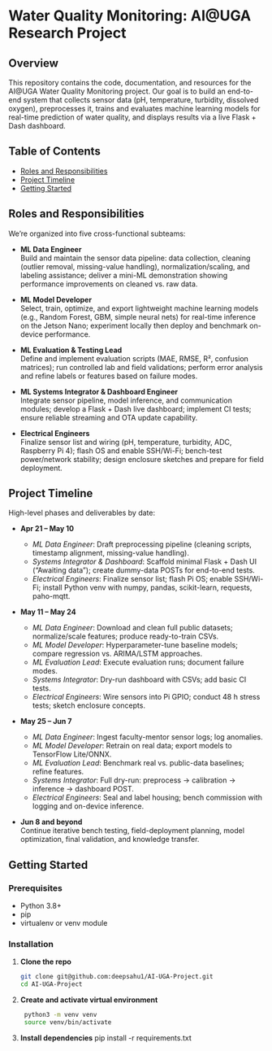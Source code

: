 # Water Quality Monitoring: AI@UGA Research Project

## Overview
This repository contains the code, documentation, and resources for the AI@UGA Water Quality Monitoring project. Our goal is to build an end-to-end system that collects sensor data (pH, temperature, turbidity, dissolved oxygen), preprocesses it, trains and evaluates machine learning models for real-time prediction of water quality, and displays results via a live Flask + Dash dashboard.

## Table of Contents
- [Roles and Responsibilities](#roles-and-responsibilities)  
- [Project Timeline](#project-timeline)  
- [Getting Started](#getting-started)  

## Roles and Responsibilities
We’re organized into five cross-functional subteams:

- **ML Data Engineer**  
  Build and maintain the sensor data pipeline: data collection, cleaning (outlier removal, missing-value handling), normalization/scaling, and labeling assistance; deliver a mini-ML demonstration showing performance improvements on cleaned vs. raw data.

- **ML Model Developer**  
  Select, train, optimize, and export lightweight machine learning models (e.g., Random Forest, GBM, simple neural nets) for real-time inference on the Jetson Nano; experiment locally then deploy and benchmark on-device performance.

- **ML Evaluation & Testing Lead**  
  Define and implement evaluation scripts (MAE, RMSE, R², confusion matrices); run controlled lab and field validations; perform error analysis and refine labels or features based on failure modes.

- **ML Systems Integrator & Dashboard Engineer**  
  Integrate sensor pipeline, model inference, and communication modules; develop a Flask + Dash live dashboard; implement CI tests; ensure reliable streaming and OTA update capability.

- **Electrical Engineers**  
  Finalize sensor list and wiring (pH, temperature, turbidity, ADC, Raspberry Pi 4); flash OS and enable SSH/Wi-Fi; bench-test power/network stability; design enclosure sketches and prepare for field deployment.

## Project Timeline
High-level phases and deliverables by date:

- **Apr 21 – May 10**  
  - *ML Data Engineer*: Draft preprocessing pipeline (cleaning scripts, timestamp alignment, missing-value handling).  
  - *Systems Integrator & Dashboard*: Scaffold minimal Flask + Dash UI (“Awaiting data”); create dummy-data POSTs for end-to-end tests.  
  - *Electrical Engineers*: Finalize sensor list; flash Pi OS; enable SSH/Wi-Fi; install Python venv with numpy, pandas, scikit-learn, requests, paho-mqtt.

- **May 11 – May 24**  
  - *ML Data Engineer*: Download and clean full public datasets; normalize/scale features; produce ready-to-train CSVs.  
  - *ML Model Developer*: Hyperparameter-tune baseline models; compare regression vs. ARIMA/LSTM approaches.  
  - *ML Evaluation Lead*: Execute evaluation runs; document failure modes.  
  - *Systems Integrator*: Dry-run dashboard with CSVs; add basic CI tests.  
  - *Electrical Engineers*: Wire sensors into Pi GPIO; conduct 48 h stress tests; sketch enclosure concepts.

- **May 25 – Jun 7**  
  - *ML Data Engineer*: Ingest faculty-mentor sensor logs; log anomalies.  
  - *ML Model Developer*: Retrain on real data; export models to TensorFlow Lite/ONNX.  
  - *ML Evaluation Lead*: Benchmark real vs. public-data baselines; refine features.  
  - *Systems Integrator*: Full dry-run: preprocess → calibration → inference → dashboard POST.  
  - *Electrical Engineers*: Seal and label housing; bench commission with logging and on-device inference.

- **Jun 8 and beyond**  
  Continue iterative bench testing, field-deployment planning, model optimization, final validation, and knowledge transfer.

## Getting Started

### Prerequisites
- Python 3.8+  
- pip  
- virtualenv or venv module  

### Installation
1. **Clone the repo**  
   ```bash
   git clone git@github.com:deepsahu1/AI-UGA-Project.git
   cd AI-UGA-Project
   
2. **Create and activate virtual environment**
   ```bash
    python3 -m venv venv
    source venv/bin/activate

3. **Install dependencies**
    pip install -r requirements.txt



